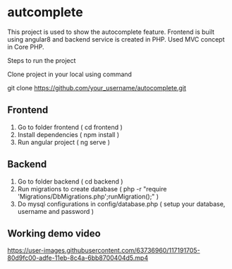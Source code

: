 # autcomplete
This project is used to show the autocomplete feature. Frontend is built using angular8 and backend service is created in PHP. Used MVC concept in Core PHP.


Steps to run the project 

Clone project in your local using command 

git clone https://github.com/your_username/autocomplete.git

Frontend 
----
1. Go to folder frontend ( cd frontend ) 
2. Install dependencies ( npm install ) 
3. Run angular project ( ng serve ) 


Backend 
-----
1. Go to folder backend ( cd backend )
2. Run migrations to create database ( php -r "require 'Migrations/DbMigrations.php';runMigration();" ) 
3. Do mysql configurations in config/database.php ( setup your database, username and password )


Working demo video
--------
https://user-images.githubusercontent.com/63736960/117191705-80d9fc00-adfe-11eb-8c4a-6bb8700404d5.mp4
